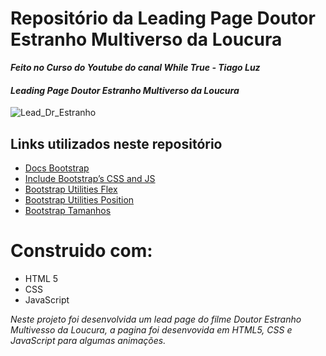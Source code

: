 # Repositório da Leading Page Doutor Estranho Multiverso da Loucura
 **_Feito no Curso do Youtube do canal While True - Tiago Luz_**
 
 #### *_Leading Page Doutor Estranho Multiverso da Loucura_*
 
 ![Lead_Dr_Estranho](https://user-images.githubusercontent.com/97995984/184265629-52533f5d-d541-43d0-b3bf-8c7af4a74398.png)
 
 ## Links utilizados neste repositório
 
* [Docs Bootstrap](https://getbootstrap.com/docs/5.2/getting-started/introduction/)
* [Include Bootstrap’s CSS and JS](https://getbootstrap.com/docs/5.2/getting-started/introduction/)
* [Bootstrap Utilities Flex](https://getbootstrap.com/docs/5.2/utilities/flex/)
* [Bootstrap Utilities Position](https://getbootstrap.com/docs/5.2/utilities/position/)
* [Bootstrap Tamanhos](https://getbootstrap.com/docs/5.2/layout/grid/)

# Construido com:
* HTML 5
* CSS 
* JavaScript

_Neste projeto foi desenvolvida um lead page do filme Doutor Estranho Multivesso da Loucura, a pagina foi desenvovida em HTML5, CSS e JavaScript para algumas animações._
